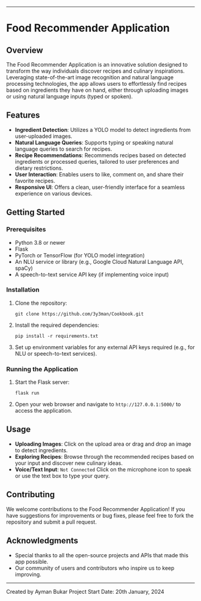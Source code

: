 
---

# Food Recommender Application

## Overview

The Food Recommender Application is an innovative solution designed to transform the way individuals discover recipes and culinary inspirations. Leveraging state-of-the-art image recognition and natural language processing technologies, the app allows users to effortlessly find recipes based on ingredients they have on hand, either through uploading images or using natural language inputs (typed or spoken).

## Features

- **Ingredient Detection**: Utilizes a YOLO model to detect ingredients from user-uploaded images.
- **Natural Language Queries**: Supports typing or speaking natural language queries to search for recipes.
- **Recipe Recommendations**: Recommends recipes based on detected ingredients or processed queries, tailored to user preferences and dietary restrictions.
- **User Interaction**: Enables users to like, comment on, and share their favorite recipes.
- **Responsive UI**: Offers a clean, user-friendly interface for a seamless experience on various devices.

## Getting Started

### Prerequisites

- Python 3.8 or newer
- Flask
- PyTorch or TensorFlow (for YOLO model integration)
- An NLU service or library (e.g., Google Cloud Natural Language API, spaCy)
- A speech-to-text service API key (if implementing voice input)

### Installation

1. Clone the repository:
   ```
   git clone https://github.com/3y3man/Cookbook.git
   ```
2. Install the required dependencies:
   ```
   pip install -r requirements.txt
   ```
3. Set up environment variables for any external API keys required (e.g., for NLU or speech-to-text services).

### Running the Application

1. Start the Flask server:
   ```
   flask run
   ```
2. Open your web browser and navigate to `http://127.0.0.1:5000/` to access the application.

## Usage

- **Uploading Images**: Click on the upload area or drag and drop an image to detect ingredients.
- **Exploring Recipes**: Browse through the recommended recipes based on your input and discover new culinary ideas.
- **Voice/Text Input**: `Not Connected` Click on the microphone icon to speak or use the text box to type your query. 

## Contributing

We welcome contributions to the Food Recommender Application! If you have suggestions for improvements or bug fixes, please feel free to fork the repository and submit a pull request.

## Acknowledgments

- Special thanks to all the open-source projects and APIs that made this app possible.
- Our community of users and contributors who inspire us to keep improving.

---

Created by Ayman Bukar
Project Start Date: 20th January, 2024